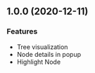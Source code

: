## 1.0.0 (2020-12-11)

### Features

- Tree visualization
- Node details in popup
- Highlight Node

